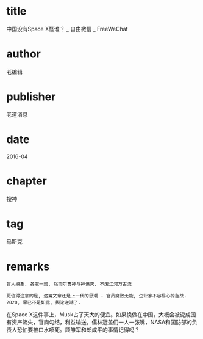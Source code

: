 # title
中国没有Space X怪谁？ _ 自由微信 _ FreeWeChat

# author
老编辑

# publisher
老道消息

# date
2016-04

# chapter
搜神

# tag
马斯克

# remarks
`盲人摸象, 各取一瓢. 然而尔曹神与神俱灭, 不废江河万古流`

`更值得注意的是, 这篇文章还是上一代的思潮 - 官员腐败无能, 企业家不容易心惊胆战. 2020, 早已不是如此, 舆论逆潮了.`

在Space X这件事上，Musk占了天大的便宜。如果换做在中国，大概会被说成国有资产流失，官商勾结，利益输送。儒林冠盖们一人一张嘴，NASA和国防部的负责人恐怕要被口水喷死。顾雏军和郎咸平的事情记得吗？